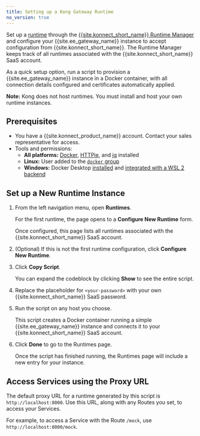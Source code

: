 ```yaml
---
title: Setting up a Kong Gateway Runtime
no_version: true
---
```

Set up a [runtime](/konnect/overview/#konnect-key-concepts-and-terminology)
through the
[{{site.konnect_short_name}} Runtime Manager](/konnect/runtime-manager) and
configure your {{site.ee_gateway_name}} instance to accept configuration from
{{site.konnect_short_name}}. The Runtime Manager keeps track of all runtimes
associated with the {{site.konnect_short_name}} SaaS account.

As a quick setup option, run a script to provision a {{site.ee_gateway_name}}
instance in a Docker container, with all connection details configured and
certificates automatically applied.

<div class="alert alert-ee blue">
<b>Note:</b> Kong does not host runtimes. You must install and host your own
runtime instances.
</div>

## Prerequisites

* You have a {{site.konnect_product_name}} account. Contact your sales
representative for access.
* Tools and permissions:
  * **All platforms:** [Docker](https://docs.docker.com/get-docker/), [HTTPie](https://httpie.io/), and [jq](https://stedolan.github.io/jq/) installed
  * **Linux:** User added to the [`docker` group](https://docs.docker.com/engine/install/linux-postinstall/)
  * **Windows:** Docker Desktop [installed](https://docs.docker.com/docker-for-windows/install/#install-docker-desktop-on-windows) and [integrated with a WSL 2 backend](https://docs.docker.com/docker-for-windows/wsl/)

## Set up a New Runtime Instance

1. From the left navigation menu, open **Runtimes**.

    For the first runtime, the page opens to a **Configure New Runtime** form.

    Once configured, this page lists all runtimes associated with the
    {{site.konnect_short_name}} SaaS account.

2. (Optional) If this is not the first runtime configuration, click
**Configure New Runtime**.

3. Click **Copy Script**.

    You can expand the codeblock by clicking **Show** to see the entire script.

4. Replace the placeholder for `<your-password>` with your own
{{site.konnect_short_name}} SaaS password.

5. Run the script on any host you choose.

    This script creates a Docker container running a simple
    {{site.ee_gateway_name}} instance and connects it to your
    {{site.konnect_short_name}} SaaS account.

6. Click **Done** to go to the Runtimes page.

    Once the script has finished running, the Runtimes page will
    include a new entry for your instance.
    <!-- and the tag in the **Node Status** column should say
    **Connected**.-->

## Access Services using the Proxy URL

The default proxy URL for a runtime generated by this script is
`http://localhost:8000`. Use this URL, along with any Routes you set, to access
your Services.

For example, to access a Service with the Route `/mock`, use
`http://localhost:8000/mock`.

<!-- To change the default URL, see [link TBA].-->
